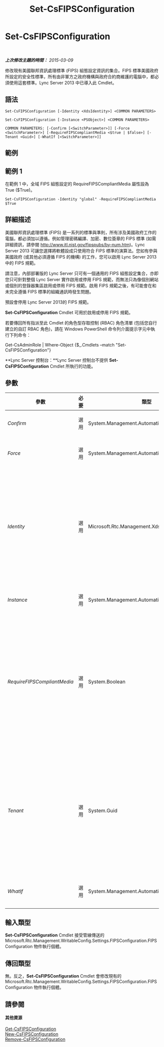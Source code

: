 ﻿---
title: Set-CsFIPSConfiguration
TOCTitle: Set-CsFIPSConfiguration
ms:assetid: 920f58ce-e175-41ac-b681-5ac873091593
ms:mtpsurl: https://technet.microsoft.com/zh-tw/library/JJ205084(v=OCS.15)
ms:contentKeyID: 49291678
ms.date: 08/10/2015
mtps_version: v=OCS.15
ms.translationtype: HT
---

# Set-CsFIPSConfiguration

 

_**上次修改主題的時間：** 2015-03-09_

修改現有美國聯邦資訊處理標準 (FIPS) 組態設定資訊的集合。FIPS 標準美國政府所設定的安全性標準，所有由非軍方之政府機構與政府合約商維護的電腦中，都必須使用這套標準。Lync Server 2013 中已導入此 Cmdlet。

## 語法

    Set-CsFIPSConfiguration [-Identity <XdsIdentity>] <COMMON PARAMETERS>

    Set-CsFIPSConfiguration [-Instance <PSObject>] <COMMON PARAMETERS>

    COMMON PARAMETERS: [-Confirm [<SwitchParameter>]] [-Force <SwitchParameter>] [-RequireFIPSCompliantMedia <$true | $false>] [-Tenant <Guid>] [-WhatIf [<SwitchParameter>]]

## 範例

## 範例 1

在範例 1 中，全域 FIPS 組態設定的 RequireFIPSCompliantMedia 屬性設為 True ($True)。

    Set-CsFIPSConfiguration -Identity "global" -RequireFIPSCompliantMedia $True

## 詳細描述

美國聯邦資訊處理標準 (FIPS) 是一系列的標準與準則，所有涉及美國政府工作的電腦，都必須加以遵循。例如管理密碼編譯、加密、數位簽章的 FIPS 標準 (如需詳細資訊，請參閱 <http://www.itl.nist.gov/fipspubs/by-num.htm>)。Lync Server 2013 可讓您選擇將軟體設成只使用符合 FIPS 標準的演算法。您如有參與美國政府 (或其他必須遵循 FIPS 的機構) 的工作，您可以啟用 Lync Server 2013 中的 FIPS 規範。

請注意，內部部署版的 Lync Server 只可有一個通用的 FIPS 組態設定集合，亦即您只可針對整個 Lync Server 實作啟用或停用 FIPS 規範，而無法只為像個別網站或個別的登錄器集區啟用或停用 FIPS 規範。啟用 FIPS 規範之後，有可能會在和未完全遵循 FIPS 標準的組織通訊時發生問題。

預設會停用 Lync Server 2013的 FIPS 規範。

**Set-CsFIPSConfiguration** Cmdlet 可用於啟用或停用 FIPS 規範。

若要傳回所有指派至此 Cmdlet 的角色型存取控制 (RBAC) 角色清單 (包括您自行建立的自訂 RBAC 角色)，請在 Windows PowerShell 命令列介面提示字元中執行下列命令：

Get-CsAdminRole | Where-Object {$\_.Cmdlets –match "Set-CsFIPSConfiguration"}

**Lync Server 控制台：**Lync Server 控制台不提供 **Set-CsFIPSConfiguration** Cmdlet 所執行的功能。

## 參數


<table>
<colgroup>
<col style="width: 25%" />
<col style="width: 25%" />
<col style="width: 25%" />
<col style="width: 25%" />
</colgroup>
<thead>
<tr class="header">
<th>參數</th>
<th>必要</th>
<th>類型</th>
<th>說明</th>
</tr>
</thead>
<tbody>
<tr class="odd">
<td><p><em>Confirm</em></p></td>
<td><p>選用</p></td>
<td><p>System.Management.Automation.SwitchParameter</p></td>
<td><p>執行命令前先要求您確認。</p></td>
</tr>
<tr class="even">
<td><p><em>Force</em></p></td>
<td><p>選用</p></td>
<td><p>System.Management.Automation.SwitchParameter</p></td>
<td><p>隱藏執行命令時可能發生的任何非嚴重錯誤訊息。</p></td>
</tr>
<tr class="odd">
<td><p><em>Identity</em></p></td>
<td><p>選用</p></td>
<td><p>Microsoft.Rtc.Management.Xds.XdsIdentity</p></td>
<td><p>所要修改之 FIPS 組態設定的唯一識別碼。因為 Lync Server 2013僅支援 FIPS 設定的單一、全域集合，所以唯一可以修改的集合就是全域集合：</p>
<p>-Identity global</p>
<p>若未包含此參數，<strong>Set-CsFIPSConfiguration</strong> Cmdlet 將會修改全域集合。</p></td>
</tr>
<tr class="even">
<td><p><em>Instance</em></p></td>
<td><p>選用</p></td>
<td><p>System.Management.Automation.PSObject</p></td>
<td><p>允許您將物件參照傳遞給 Cmdlet，而非設定個別參數值。</p></td>
</tr>
<tr class="odd">
<td><p><em>RequireFIPSCompliantMedia</em></p></td>
<td><p>選用</p></td>
<td><p>System.Boolean</p></td>
<td><p>此參數設為 True 時，Lync Server 2013只允許具有使用 FIPS 相容演算法供驗證及授權之實體的媒體工作階段。</p>
<p>請注意，若您需要 FIPS 規範，使用者將無法再使用 Microsoft Lync Server 2010 A/V Edge Server 來連接系統。您必須將所有 Edge Server 升級至 Lync 2013 才行。</p>
<p>預設值為 False。</p></td>
</tr>
<tr class="even">
<td><p><em>Tenant</em></p></td>
<td><p>選用</p></td>
<td><p>System.Guid</p></td>
<td><p>要修改 FIPS 組態設定之 商務用 Skype Online 租用戶帳戶的全域唯一識別碼 (GUID)。例如：</p>
<p>–Tenant &quot;38aad667-af54-4397-aaa7-e94c79ec2308&quot;</p>
<p>您可以執行此命令來傳回每位租用戶的租用戶識別碼：</p>
<p>Get-CsTenant | Select-Object DisplayName, TenantID</p></td>
</tr>
<tr class="odd">
<td><p><em>WhatIf</em></p></td>
<td><p>選用</p></td>
<td><p>System.Management.Automation.SwitchParameter</p></td>
<td><p>描述執行命令後的結果，但無須實際執行命令。</p></td>
</tr>
</tbody>
</table>


## 輸入類型

**Set-CsFIPSConfiguration** Cmdlet 接受管線傳送的 Microsoft.Rtc.Management.WritableConfig.Settings.FIPSConfiguration.FIPSConfiguration 物件執行個體。

## 傳回類型

無。反之，**Set-CsFIPSConfiguration** Cmdlet 會修改現有的 Microsoft.Rtc.Management.WritableConfig.Settings.FIPSConfiguration.FIPSConfiguration 物件執行個體。

## 請參閱

#### 其他資源

[Get-CsFIPSConfiguration](get-csfipsconfiguration.md)  
[New-CsFIPSConfiguration](new-csfipsconfiguration.md)  
[Remove-CsFIPSConfiguration](remove-csfipsconfiguration.md)

